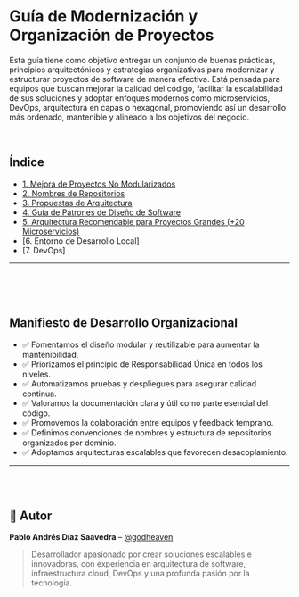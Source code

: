  
# Guía de Modernización y Organización de Proyectos

Esta guía tiene como objetivo entregar un conjunto de buenas prácticas, principios arquitectónicos y estrategias organizativas para modernizar y estructurar proyectos de software de manera efectiva. Está pensada para equipos que buscan mejorar la calidad del código, facilitar la escalabilidad de sus soluciones y adoptar enfoques modernos como microservicios, DevOps, arquitectura en capas o hexagonal, promoviendo así un desarrollo más ordenado, mantenible y alineado a los objetivos del negocio.

<br/>

## Índice

- [1. Mejora de Proyectos No Modularizados](section1_projects.md)
- [2. Nombres de Repositorios](section2_repositories.md)
- [3. Propuestas de Arquitectura](section3_arquitecture.md)
- [4. Guía de Patrones de Diseño de Software](section4_patterns.md)
- [5. Arquitectura Recomendable para Proyectos Grandes (+20 Microservicios)](section5_architecture_recommended.md)
- [6. Entorno de Desarrollo Local]
- [7. DevOps]

---
<br/>
<br/>
<br/>


## Manifiesto de Desarrollo Organizacional

- ✅ Fomentamos el diseño modular y reutilizable para aumentar la mantenibilidad.
- ✅ Priorizamos el principio de Responsabilidad Única en todos los niveles.
- ✅ Automatizamos pruebas y despliegues para asegurar calidad continua.
- ✅ Valoramos la documentación clara y útil como parte esencial del código.
- ✅ Promovemos la colaboración entre equipos y feedback temprano.
- ✅ Definimos convenciones de nombres y estructura de repositorios organizados por dominio.
- ✅ Adoptamos arquitecturas escalables que favorecen desacoplamiento.

---
<br/>
<br/>


## 👤 Autor

**Pablo Andrés Díaz Saavedra** – [@godheaven](https://github.com/godheaven/)

> Desarrollador apasionado por crear soluciones escalables e innovadoras, con experiencia en arquitectura de software, infraestructura cloud, DevOps y una profunda pasión por la tecnología.
